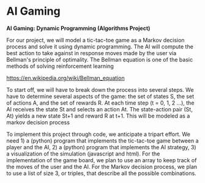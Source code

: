 # AI Gaming
**AI Gaming: Dynamic Programming (Algorithms Project)**

For our project, we will model a tic-tac-toe game as a Markov decision process and solve it using dynamic programming. The AI will compute the best action to take against in response moves made by the user via Bellman's principle of optimality. The Bellman equation is one of the basic methods of solving reinforcement learning

https://en.wikipedia.org/wiki/Bellman_equation

To start off, we will have to break down the process into several steps.  We have to determine several aspects of the game: the set of states S, the set of actions A, and the set of rewards R. At each time step (t = 0, 1, 2 ...), the AI receives the state St and selects an action At. The state-action pair (St, At) yields a new state St+1 and reward R at t+1. This will be modeled as a markov decision process 

To implement this project through code, we anticipate a tripart effort. We need 1) a (python) program that implements the tic-tac-toe game between a player and the AI, 2) a (python) program that implements the AI strategy, 3) a visualization of the simulation (javascript and html). For the implementation of the game board, we plan to use an array to keep track of the moves of the user and the AI. For the Markov decision process, we plan to use a list of size 3, or triples, that describe all the possible combinations.

